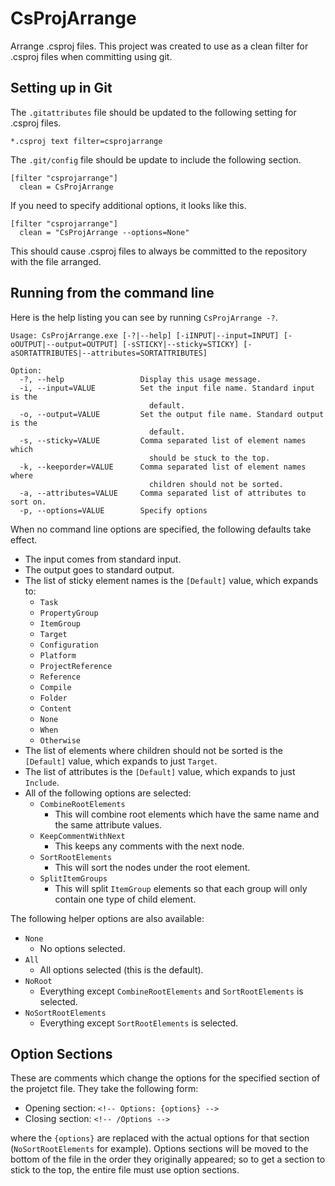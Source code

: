 CsProjArrange
=============

Arrange .csproj files. This project was created to use as a clean filter for .csproj files when committing using git.

Setting up in Git
-----------------

The `.gitattributes` file should be updated to the following setting for .csproj files.

    *.csproj text filter=csprojarrange

The `.git/config` file should be update to include the following section.

    [filter "csprojarrange"]
      clean = CsProjArrange

If you need to specify additional options, it looks like this.

    [filter "csprojarrange"]
      clean = "CsProjArrange --options=None"

This should cause .csproj files to always be committed to the repository with the file arranged.

Running from the command line
-----------------------------

Here is the help listing you can see by running `CsProjArrange -?`.

    Usage: CsProjArrange.exe [-?|--help] [-iINPUT|--input=INPUT] [-oOUTPUT|--output=OUTPUT] [-sSTICKY|--sticky=STICKY] [-aSORTATTRIBUTES|--attributes=SORTATTRIBUTES]
    
    Option:
      -?, --help                 Display this usage message.
      -i, --input=VALUE          Set the input file name. Standard input is the
                                   default.
      -o, --output=VALUE         Set the output file name. Standard output is the
                                   default.
      -s, --sticky=VALUE         Comma separated list of element names which
                                   should be stuck to the top.
      -k, --keeporder=VALUE      Comma separated list of element names where
                                   children should not be sorted.
      -a, --attributes=VALUE     Comma separated list of attributes to sort on.
      -p, --options=VALUE        Specify options

When no command line options are specified, the following defaults take effect.

 - The input comes from standard input.
 - The output goes to standard output.
 - The list of sticky element names is the `[Default]` value, which expands to:
   - `Task`
   - `PropertyGroup`
   - `ItemGroup`
   - `Target`
   - `Configuration`
   - `Platform`
   - `ProjectReference`
   - `Reference`
   - `Compile`
   - `Folder`
   - `Content`
   - `None`
   - `When`
   - `Otherwise`
 - The list of elements where children should not be sorted is the `[Default]` value,
     which expands to just `Target`.
 - The list of attributes is the `[Default]` value, which expands to just `Include`.
 - All of the following options are selected:
   - `CombineRootElements`
     - This will combine root elements which have the same name and the same attribute values.
   - `KeepCommentWithNext`
     - This keeps any comments with the next node.
   - `SortRootElements`
     - This will sort the nodes under the root element.
   - `SplitItemGroups`
     - This will split `ItemGroup` elements so that each group will only contain one type of child element.

The following helper options are also available:

 - `None`
   - No options selected.
 - `All`
   - All options selected (this is the default).
 - `NoRoot`
   - Everything except `CombineRootElements` and `SortRootElements` is selected.
 - `NoSortRootElements`
   - Everything except `SortRootElements` is selected.

Option Sections
---------------

These are comments which change the options for the specified section of the projetct file. They take the following form:

 - Opening section: `<!-- Options: {options} -->`
 - Closing section: `<!-- /Options -->`

where the `{options}` are replaced with the actual options for that section (`NoSortRootElements` for example). Options sections will be moved to the bottom of the
file in the order they originally appeared; so to get a section to stick to the top, the entire file must use option sections.
